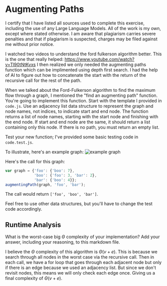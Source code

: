# Augmenting Paths

I certify that I have listed all sources used to complete this exercise, including the use of any Large Language Models. All of the work is my own, except where stated otherwise. I am aware that plagiarism carries severe penalties and that if plagiarism is suspected, charges may be filed against me without prior notice.

I watched two videos to understand the ford fulkerson algorithm better. This is the one that really helped:
https://www.youtube.com/watch?v=Tl90tNtKvxs
I then realized we only needed the augmenting paths function which can be implimented using depth first search. I had the help of AI to figure out how to concatenate the start with the return of the recursive call for the rest of the path.

When we talked about the Ford-Fulkerson algorithm to find the maximum flow
through a graph, I mentioned the "find an augmenting path" function. You're
going to implement this function. Start with the template I provided in
`code.js`. Use an adjacency list data structure to represent the graph and node
names, not indices, to indicate start and end node. The function returns a list
of node names, starting with the start node and finishing with the end node. If
start and end node are the same, it should return a list containing only this
node. If there is no path, you must return an empty list.

Test your new function; I've provided some basic testing code in `code.test.js`.

To illustrate, here's an example graph:
![example graph](graph.png)

Here's the call for this graph:

```javascript
var graph = {'foo': {'boo': 7},
             'boo': {'foo': 3, 'bar': 2},
             'bar': {'boo': 4}};
augmentingPath(graph, 'foo', 'bar');
```

The call would return `['foo', 'boo', 'bar']`.

Feel free to use other data structures, but you'll have to change the test code
accordingly.

## Runtime Analysis

What is the worst-case big $\Theta$ complexity of your implementation? Add your
answer, including your reasoning, to this markdown file.

I believe the $\Theta$ complexity of this algorithm is $\Theta(v + e)$. This is because
we search through all nodes in the worst case via the recursive call. Then in each call,
we have a for loop that goes through each adjacent node but only if there is an edge because
we used an adjacency list. But since we don't revisit nodes, this means we will only check each
edge once. Giving us a final complexity of $\Theta(v + e)$.

